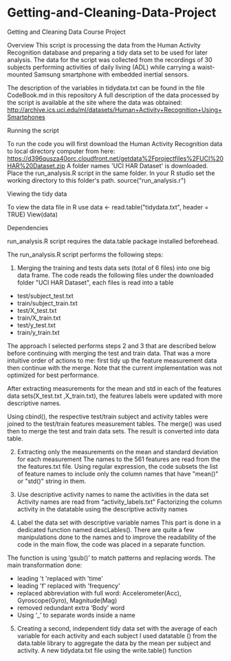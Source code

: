 Getting-and-Cleaning-Data-Project
=================================

Getting and Cleaning Data Course Project

Overview
This script is processing the data from the Human Activity Recognition database and preparing a tidy data set to be used for later analysis. 
The data for the script was collected from the recordings of 30 subjects performing activities of daily living (ADL) while carrying a waist-mounted Samsung smartphone with embedded inertial sensors.

The description of the variables in tidydata.txt can be found in the file CodeBook.md in this repository
A full description of the data processed by the script is available at the site where the data was obtained: 
http://archive.ics.uci.edu/ml/datasets/Human+Activity+Recognition+Using+Smartphones

Running the script

To run the code you will first download the Human Activity Recognition data to local directory computer from here:
https://d396qusza40orc.cloudfront.net/getdata%2Fprojectfiles%2FUCI%20HAR%20Dataset.zip 
A folder names 'UCI HAR Dataset' is downloaded. Place the run_analysis.R script in the same folder.
In your R studio set the working directory to this folder's path. 
source("run_analysis.r")

Viewing the tidy data

To view the data file in R use
data <- read.table("tidydata.txt", header = TRUE)
View(data)

Dependencies

run_analysis.R script requires the data.table package installed beforehead.

The run_analysis.R script performs the following steps:

1. Merging the training and tests data sets (total of 6 files) into one big data frame.
The code reads the following files under the downloaded folder "UCI HAR Dataset", each files is read into a table
-	test/subject_test.txt  
-	train/subject_train.txt
-	test/X_test.txt
-	train/X_train.txt
-	test/y_test.txt
-	train/y_train.txt

The approach I selected performs steps 2 and 3 that are described below before continuing with merging the test and train data. That was a more intuitive order of actions to me: first tidy up the feature measurement data then continue with the merge. 
Note that the current implementation was not optimized for best performance.
  
After extracting measurements for the mean and std in each of the features data sets(X_test.txt ,X_train.txt), the features labels were updated with more descriptive names. 

Using cbind(), the respective test/train subject and activity tables were joined to the test/train features measurement tables. 
The merge() was used then to merge the test and train data sets. The result is converted into data table.

2. Extracting only the measurements on the mean and standard deviation for each measurement
The names to the 561 features are read from the the features.txt file.
Using regular expression, the code subsets the list of feature names to include only the column names that have "mean()" or "std()" string in them.

3. Use descriptive activity names to name the activities in the data set 
Activity names are read from “activity_labels.txt”
Factorizing the column activity in the datatable using the descriptive activity names

4. Label the data set with descriptive variable names 
This part is done in a dedicated function named descLables().
There are quite a few manipulations done to the names and to improve the readability of the code in the main flow, the code was placed in a separate function.

The function is using ‘gsub()’ to match patterns and replacing words.
The main transformation done:
-	leading 't 'replaced with 'time'
-	leading 'f' replaced with 'frequency'
-	replaced abbreviation with full word: Accelerometer(Acc), Gyroscope(Gyro), Magnitude(Mag)
-	removed redundant extra ‘Body’ word
-	Using ‘_’ to separate words inside a name 

5. Creating a second, independent tidy data set with the average of each variable for each activity and each subject
I used datatable () from the data.table library to aggregate the data by the mean per subject and activity.
A new tidydata.txt file using the write.table() function

